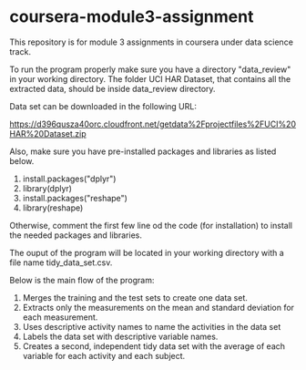 # coursera-module3-assignment
This repository is for module 3 assignments in coursera under data science track.

To run the program properly make sure you have a directory "data_review"
in your working directory. The folder UCI HAR Dataset, that contains all the extracted data,
should be inside data_review directory.

Data set can be downloaded in the following URL:

https://d396qusza40orc.cloudfront.net/getdata%2Fprojectfiles%2FUCI%20HAR%20Dataset.zip


Also, make sure you have pre-installed packages and libraries as listed below.
  1. install.packages("dplyr")
  2. library(dplyr)
  3. install.packages("reshape")
  4. library(reshape)
  
Otherwise, comment the first few line od the code (for installation) to install the 
needed packages and libraries.

The ouput of the program will be located in your working directory with a file name
tidy_data_set.csv.

Below is the main flow of the program:

1. Merges the training and the test sets to create one data set.
2. Extracts only the measurements on the mean and standard deviation for each measurement.
3. Uses descriptive activity names to name the activities in the data set
4. Labels the data set with descriptive variable names.
5. Creates a second, independent tidy data set with the average of each variable for each activity and each subject.
